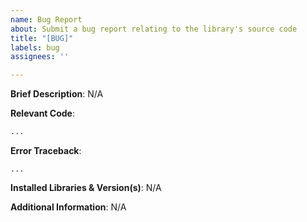 ```yaml
---
name: Bug Report
about: Submit a bug report relating to the library's source code
title: "[BUG]"
labels: bug
assignees: ''

---
```


**Brief Description**:
N/A


**Relevant Code**:
```py
...
```


**Error Traceback**:
```
...
```


**Installed Libraries & Version(s)**:
N/A


**Additional Information**:
N/A
